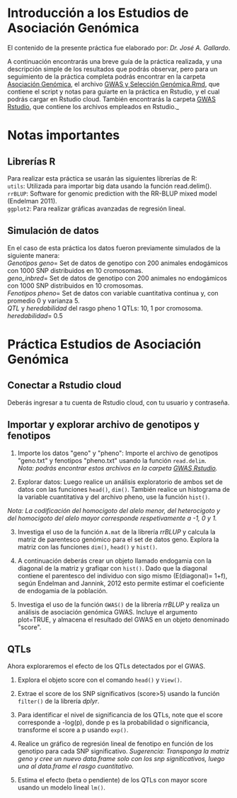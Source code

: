 # **Introducción a los Estudios de Asociación Genómica**  
El contenido de la presente práctica fue elaborado por: _Dr. José A. Gallardo_.  

A continuación encontrarás una breve guía de la práctica realizada, y una descripción simple de los resultados que podrás observar, pero para un seguimiento de la práctica completa podrás encontrar en la carpeta [Asociación Genómica](https://github.com/GenomicsEducation/JaquelineFlores/tree/main/Secuencias_NGS/Asociaci%C3%B3n%20Gen%C3%B3mica), el archivo [GWAS y Selección Genómica.Rmd](https://github.com/GenomicsEducation/JaquelineFlores/blob/main/Secuencias_NGS/Asociaci%C3%B3n%20Gen%C3%B3mica/GWAS%20y%20Selecci%C3%B3n%20Gen%C3%B3mica.Rmd), que contiene el script y notas para guiarte en la práctica en Rstudio, y el cual podrás cargar en Rstudio cloud. También encontrarás la carpeta [GWAS Rstudio](https://github.com/GenomicsEducation/JaquelineFlores/tree/main/Secuencias_NGS/Asociaci%C3%B3n%20Gen%C3%B3mica/GWAS%20Rstudio), que contiene los archivos empleados en Rstudio._  


# **Notas importantes**  
## **Librerías R**  
Para realizar esta práctica se usarán las siguientes librerías de R:  
`utils`: Utilizada para importar big data usando la función read.delim().  
`rrBLUP`: Software for genomic prediction with the RR-BLUP mixed model (Endelman 2011).  
`ggplot2`: Para realizar gráficas avanzadas de regresión lineal.  

## **Simulación de datos**  
En el caso de esta práctica los datos fueron previamente simulados de la siguiente manera:  
_Genotipos geno_= Set de datos de genotipo con 200 animales endogámicos con 1000 SNP distribuidos en 10 cromosomas.  
_geno_inbred_= Set de datos de genotipo con 200 animales no endogámicos con 1000 SNP distribuidos en 10 cromosomas.  
_Fenotipos pheno_= Set de datos con variable cuantitativa continua y, con promedio 0 y varianza 5.  
_QTL_ y _heredabilidad_ del rasgo pheno 1 QTLs: 10, 1 por cromosoma.  
_heredabilidad_= 0.5  


# **Práctica Estudios de Asociación Genómica**  
## **Conectar a Rstudio cloud**  
Deberás ingresar a tu cuenta de Rstudio cloud, con tu usuario y contraseña.  

## **Importar y explorar archivo de genotipos y fenotipos**  
1. Importe los datos "geno" y "pheno": Importe el archivo de genotipos "geno.txt" y fenotipos "pheno.txt" usando la función `read.delim`.  
_Nota: podrás encontrar estos archivos en la carpeta [GWAS Rstudio](https://github.com/GenomicsEducation/JaquelineFlores/tree/main/Secuencias_NGS/Asociaci%C3%B3n%20Gen%C3%B3mica/GWAS%20Rstudio)._  

2. Explorar datos: Luego realice un análisis exploratorio de ambos set de datos con las funciones `head()`, `dim()`. También realice un histograma de la variable cuantitativa y del archivo pheno, use la función `hist()`.  

_Nota: La codificación del homocigoto del alelo menor, del heterocigoto y del homocigoto del alelo mayor corresponde respetivamente a -1, 0 y 1._  

3. Investiga el uso de la función `A.mat` de la librería _rrBLUP_ y calcula la matriz de parentesco genómico para el set de datos geno. Explora la matriz con las funciones `dim()`, `head()` y `hist()`.  

4. A continuación deberás crear un objeto llamado endogamia con la diagonal de la matriz y grafiqar con `hist()`. Dado que la diagonal contiene el parentesco del individuo con sigo mismo (E(diagonal)= 1+f), según Endelman and Jannink, 2012 esto permite estimar el coeficiente de endogamia de la población.  

5. Investiga el uso de la función `GWAS()` de la librería _rrBLUP_ y realiza un análisis de asociación genómica GWAS. Incluye el argumento plot=TRUE, y almacena el resultado del GWAS en un objeto denominado "score".  

## **QTLs**  
Ahora exploraremos el efecto de los QTLs detectados por el GWAS.  
1. Explora el objeto score con el comando `head()` y `View()`.  

2. Extrae el score de los SNP significativos (score>5) usando la función `filter()` de la librería _dplyr_.  

3. Para identificar el nivel de significancia de los QTLs, note que el score corresponde a -log(p), donde p es la probabilidad o significancia, transforme el score a p usando `exp()`.  

4. Realice un gráfico de regresión lineal de fenotipo en función de los genotipo para cada SNP significativo. _Sugerencia: Transponga la matriz geno y cree un nuevo data.frame solo con los snp signiticativos, luego una al data.frame el rasgo cuantitativo._  

5. Estima el efecto (beta o pendiente) de los QTLs con mayor score usando un modelo lineal `lm()`.  

